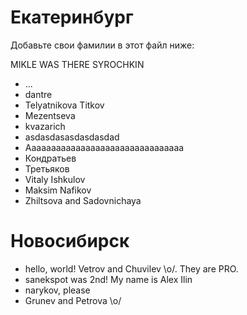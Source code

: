 Екатеринбург
===
Добавьте свои фамилии в этот файл ниже: 

MIKLE WAS THERE
SYROCHKIN

* ...
* dantre
* Telyatnikova Titkov
* Mezentseva
* kvazarich
* asdasdasasdasdasdad
* Aaaaaaaaaaaaaaaaaaaaaaaaaaaaaaaa
* Кондратьев
* Третьяков
* Vitaly Ishkulov
* Maksim Nafikov
* Zhiltsova and Sadovnichaya


Новосибирск
=====

* hello, world! Vetrov and Chuvilev \o/. They are PRO.
* sanekspot was 2nd! My name is Alex Ilin
* narykov, please 
* Grunev and Petrova \o/
